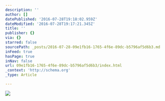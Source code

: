 ```yaml
---
description: ''
author: []
datePublished: '2016-07-28T19:18:02.959Z'
dateModified: '2016-07-28T19:17:21.345Z'
title: ''
publisher: {}
via: {}
starred: false
sourcePath: _posts/2016-07-28-09e1fb16-1765-4f6e-89dc-b5796af5d6b3.md
inFeed: true
hasPage: true
inNav: false
url: 09e1fb16-1765-4f6e-89dc-b5796af5d6b3/index.html
_context: 'http://schema.org'
_type: Article

---
```

![](https://the-grid-user-content.s3-us-west-2.amazonaws.com/fe94e285-ceb8-4524-8b3d-7e1b0589963c.jpg)